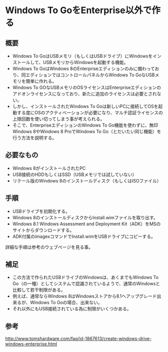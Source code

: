 ﻿# Windows To GoをEnterprise以外で作る

## 概要

- Windows To GoはUSBメモリ（もしくはUSBドライブ）にWindowsをインストールして、USBメモリからWindowsを起動する機能。
- Windows To GoはWindows 8のEnterpriseエディションのみに備わっており、同エディションではコントロールパネルからWindows To GoなUSBメモリを簡単に作れる。
- Windows To GOなUSBメモリのOSライセンスはEnterpriseエディションのアドオンライセンスになっており、新たに追加のライセンスは必要とされない。
- しかし、インストールされたWindows To Goは新しいPCに接続してOSを起動する度にOSのアクティベーションが必要になり、マルチ認証ライセンスの上限回数を使い切ってしまう事が考えられる。
- そこで、EnterpriseエディションのWindows To Go機能を使わずに、無印Windows 8やWindows 8 ProでWindows To Go（とだいたい同じ機能）を行う方法を説明する。

## 必要なもの

- Windows 8がインストールされたPC
- USB接続のHDDもしくはSSD（USBメモリでは試していない）
- リテール版のWindows 8のインストールディスク（もしくはISOファイル）

## 手順

- USBドライブを初期化する。
- Windows 8のインストールディスクからInstall.wimファイルを取り出す。
- Windows 8.1 Windows Assessment and Deployment Kit（ADK）をMSのサイトからダウンロードする。
- ADK付属のimagexコマンドでInstall.wimをUSBドライブにコピーする。

詳細な手順は参考のウェブページを見る事。

## 補足

- この方法で作られたUSBドライブのWindowsは、あくまでもWindows To Go（の一種）としてシステムで認識されているようで、通常のWindowsと比較して若干制限がある。
- 例えば、通常ならWindows 8はWindowsストアから8.1へアップグレード出来るが、Windows To Goの場合、出来ない。
- それ以外にもUSB接続されている為に制限がいくつかある。

## 参考
http://www.tomshardware.com/faq/id-1867613/create-windows-drive-windows-enterprise.html
